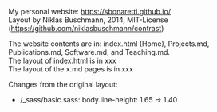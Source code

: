 My personal website: https://sbonaretti.github.io/   
Layout by Niklas Buschmann, 2014, MIT-License (https://github.com/niklasbuschmann/contrast)   

The website contents are in: index.html (Home), Projects.md, Publications.md, Software.md, and Teaching.md.   
The layout of index.html is in xxx   
The layout of the x.md pages is in xxx  

Changes from the original layout:  
- /_sass/basic.sass: body.line-height: 1.65 -> 1.40

